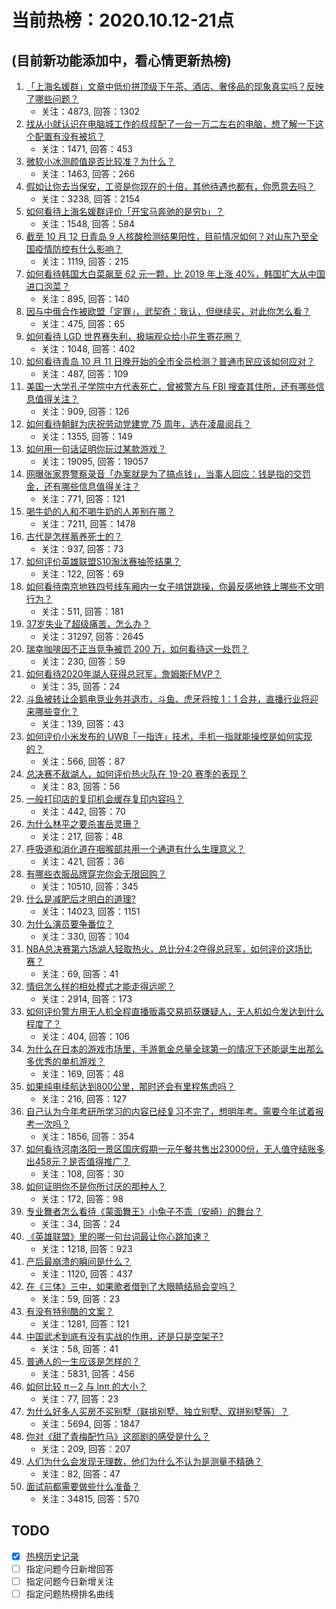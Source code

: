 # 当前热榜：2020.10.12-21点
## (目前新功能添加中，看心情更新热榜)
1. [「上海名媛群」文章中低价拼顶级下午茶、酒店、奢侈品的现象真实吗？反映了哪些问题？](https://www.zhihu.com/question/425222375)
    * 关注：4873, 回答：1302
2. [找从小就认识在电脑城工作的叔叔配了一台一万二左右的电脑，想了解一下这个配置有没有被坑？](https://www.zhihu.com/question/424960671)
    * 关注：1471, 回答：453
3. [微软小冰测颜值是否比较准？为什么？](https://www.zhihu.com/question/37871406)
    * 关注：1463, 回答：266
4. [假如让你去当保安，工资是你现在的十倍，其他待遇也都有，你愿意去吗？](https://www.zhihu.com/question/424669927)
    * 关注：3238, 回答：2154
5. [如何看待上海名媛群评价「开宝马奔驰的是穷b」？](https://www.zhihu.com/question/425255014)
    * 关注：1548, 回答：584
6. [截至 10 月 12 日青岛 9 人核酸检测结果阳性，目前情况如何？对山东乃至全国疫情防控有什么影响？](https://www.zhihu.com/question/425220159)
    * 关注：1119, 回答：215
7. [如何看待韩国大白菜飙至 62 元一颗，比 2019 年上涨 40%，韩国扩大从中国进口泡菜？](https://www.zhihu.com/question/424811102)
    * 关注：895, 回答：140
8. [因与中俄合作被欧盟「定罪」，武契奇：我认，但继续买，对此你怎么看？](https://www.zhihu.com/question/424969195)
    * 关注：475, 回答：65
9. [如何看待 LGD 世界赛失利，极端观众给小花生寄花圈？](https://www.zhihu.com/question/425163372)
    * 关注：1048, 回答：402
10. [如何看待青岛 10 月 11 日晚开始的全市全员检测？普通市民应该如何应对？](https://www.zhihu.com/question/425162718)
    * 关注：487, 回答：109
11. [美国一大学孔子学院中方代表死亡，曾被警方与 FBI 搜查其住所，还有哪些信息值得关注？](https://www.zhihu.com/question/425163188)
    * 关注：909, 回答：126
12. [如何看待朝鲜为庆祝劳动党建党 75 周年，选在凌晨阅兵？](https://www.zhihu.com/question/425103541)
    * 关注：1355, 回答：149
13. [如何用一句话证明你玩过某款游戏？](https://www.zhihu.com/question/419123772)
    * 关注：19095, 回答：19057
14. [网曝张家界警察录音「办案就是为了搞点钱」，当事人回应：钱是指的交罚金，还有哪些信息值得关注？](https://www.zhihu.com/question/425125447)
    * 关注：771, 回答：121
15. [喝牛奶的人和不喝牛奶的人差别在哪？](https://www.zhihu.com/question/34794434)
    * 关注：7211, 回答：1478
16. [古代是怎样蓄养死士的？](https://www.zhihu.com/question/424406286)
    * 关注：937, 回答：73
17. [如何评价英雄联盟S10淘汰赛抽签结果？](https://www.zhihu.com/question/425186262)
    * 关注：122, 回答：69
18. [如何看待南京地铁四号线车厢内一女子啃饼跳操，你最反感地铁上哪些不文明行为？](https://www.zhihu.com/question/425078770)
    * 关注：511, 回答：181
19. [37岁失业了超级痛苦，怎么办？](https://www.zhihu.com/question/382744221)
    * 关注：31297, 回答：2645
20. [瑞幸咖啡因不正当竞争被罚 200 万，如何看待这一处罚？](https://www.zhihu.com/question/425298905)
    * 关注：230, 回答：59
21. [如何看待2020年湖人获得总冠军，詹姆斯FMVP？](https://www.zhihu.com/question/425233099)
    * 关注：35, 回答：24
22. [斗鱼被转让企鹅电竞业务并退市，斗鱼、虎牙将按 1：1 合并，直播行业将迎来哪些变化？](https://www.zhihu.com/question/425316760)
    * 关注：139, 回答：43
23. [如何评价小米发布的 UWB「一指连」技术，手机一指就能操控是如何实现的？](https://www.zhihu.com/question/425238925)
    * 关注：566, 回答：87
24. [总决赛不敌湖人，如何评价热火队在 19-20 赛季的表现？](https://www.zhihu.com/question/425238199)
    * 关注：83, 回答：56
25. [一般打印店的复印机会缓存复印内容吗？](https://www.zhihu.com/question/277631904)
    * 关注：442, 回答：70
26. [为什么林平之要杀害岳灵珊？](https://www.zhihu.com/question/52472437)
    * 关注：217, 回答：48
27. [呼吸道和消化道在咽喉部共用一个通道有什么生理意义？](https://www.zhihu.com/question/424503238)
    * 关注：421, 回答：36
28. [有哪些衣服品牌穿完你会无限回购？](https://www.zhihu.com/question/395817047)
    * 关注：10510, 回答：345
29. [什么是减肥后才明白的道理?](https://www.zhihu.com/question/354976042)
    * 关注：14023, 回答：1151
30. [为什么演员要争番位？](https://www.zhihu.com/question/356229611)
    * 关注：330, 回答：104
31. [NBA总决赛第六场湖人轻取热火，总比分4:2夺得总冠军，如何评价这场比赛？](https://www.zhihu.com/question/425228689)
    * 关注：69, 回答：41
32. [情侣怎么样的相处模式才能走得远呢？](https://www.zhihu.com/question/287737358)
    * 关注：2914, 回答：173
33. [如何评价警方用无人机全程直播贩毒交易抓获嫌疑人，无人机如今发达到什么程度了？](https://www.zhihu.com/question/425107487)
    * 关注：404, 回答：106
34. [为什么在日本的游戏市场里，手游氪金总量全球第一的情况下还能诞生出那么多优秀的单机游戏？](https://www.zhihu.com/question/423909716)
    * 关注：169, 回答：48
35. [如果纯电续航达到800公里，那时还会有里程焦虑吗？](https://www.zhihu.com/question/424628030)
    * 关注：216, 回答：127
36. [自己认为今年考研所学习的内容已经复习不完了，想明年考。需要今年试着报考一次吗？](https://www.zhihu.com/question/418172852)
    * 关注：1856, 回答：354
37. [如何看待河南洛阳一景区国庆假期一元午餐共售出23000份，无人值守结账多出458元？是否值得推广？](https://www.zhihu.com/question/424806296)
    * 关注：108, 回答：30
38. [如何证明你不是你所讨厌的那种人？](https://www.zhihu.com/question/363131259)
    * 关注：172, 回答：98
39. [专业舞者怎么看待《蒙面舞王》小兔子不乖（安崎）的舞台？](https://www.zhihu.com/question/425199072)
    * 关注：34, 回答：24
40. [《英雄联盟》里的哪一句台词最让你心跳加速？](https://www.zhihu.com/question/423617950)
    * 关注：1218, 回答：923
41. [产后最崩溃的瞬间是什么？](https://www.zhihu.com/question/327780979)
    * 关注：1120, 回答：437
42. [在《三体》三中，如果歌者借到了大眼睛结局会变吗？](https://www.zhihu.com/question/49343335)
    * 关注：59, 回答：23
43. [有没有特别酷的文案？](https://www.zhihu.com/question/370826723)
    * 关注：1281, 回答：121
44. [中国武术到底有没有实战的作用，还是只是空架子?](https://www.zhihu.com/question/424629801)
    * 关注：58, 回答：41
45. [普通人的一生应该是怎样的？](https://www.zhihu.com/question/33416764)
    * 关注：5831, 回答：456
46. [如何比较 π－2 与 lnπ 的大小？](https://www.zhihu.com/question/424605690)
    * 关注：77, 回答：23
47. [为什么好多人买房不买别墅（联排别墅、独立别墅、双拼别墅等）？](https://www.zhihu.com/question/354079189)
    * 关注：5694, 回答：1847
48. [你对《甜了青梅配竹马》这部剧的感受是什么？](https://www.zhihu.com/question/425268641)
    * 关注：209, 回答：207
49. [人们为什么会发现无理数，他们为什么不认为是测量不精确？](https://www.zhihu.com/question/394362707)
    * 关注：82, 回答：47
50. [面试前都需要做些什么准备？](https://www.zhihu.com/question/25039418)
    * 关注：34815, 回答：570
## TODO
* [x] [热榜历史记录](hot_history/AllHot.md)
* [ ] 指定问题今日新增回答
* [ ] 指定问题今日新增关注
* [ ] 指定问题热榜排名曲线
